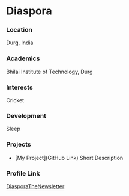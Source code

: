 # Diaspora

### Location

Durg, India

### Academics

Bhilai Institute of Technology, Durg

### Interests

Cricket

### Development

Sleep

### Projects

- [My Project](GitHub Link) Short Description

### Profile Link

[DiasporaTheNewsletter](https://github.com/DiasporaTheNewsletter)
